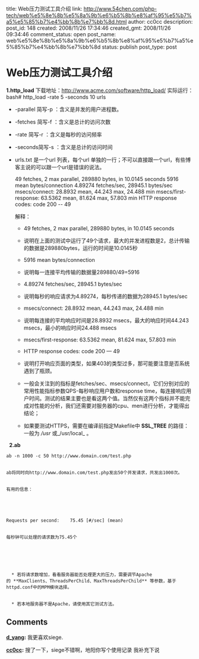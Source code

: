 title: Web压力测试工具介绍
link: http://www.54chen.com/php-tech/web%e5%8e%8b%e5%8a%9b%e6%b5%8b%e8%af%95%e5%b7%a5%e5%85%b7%e4%bb%8b%e7%bb%8d.html
author: cc0cc
description: 
post_id: 148
created: 2008/11/26 17:34:46
created_gmt: 2008/11/26 09:34:46
comment_status: open
post_name: web%e5%8e%8b%e5%8a%9b%e6%b5%8b%e8%af%95%e5%b7%a5%e5%85%b7%e4%bb%8b%e7%bb%8d
status: publish
post_type: post

# Web压力测试工具介绍

**1.http_load** 下载地址：<http://www.acme.com/software/http_load/> 实际运行： bash# http_load -rate 5 -seconds 10 urls 

  * -parallel 简写-p ：含义是并发的用户进程数。
  * -fetches 简写-f ：含义是总计的访问次数
  * -rate 简写-r ：含义是每秒的访问频率
  * -seconds简写-s ：含义是总计的访问时间
  * urls.txt 是一个url 列表，每个url 单独的一行；不可以直接跟一个url，有些博客主说的可以跟一个url是错误的说法。
    
    
    49 fetches, 2 max parallel, 289880 bytes, in 10.0145 seconds
    5916 mean bytes/connection
    4.89274 fetches/sec, 28945.1 bytes/sec
    msecs/connect: 28.8932 mean, 44.243 max, 24.488 min
    msecs/first-response: 63.5362 mean, 81.624 max, 57.803 min
    HTTP response codes:
    code 200 -- 49
    
    
    解释：
    
    
    
    
    
    	
      * 49 fetches, 2 max parallel, 289880 bytes, in 10.0145 seconds
    
    	
      * 说明在上面的测试中运行了49个请求，最大的并发进程数是2，总计传输的数据是289880bytes，运行的时间是10.0145秒
    
    
    
    
    
    
    
    
    	
      * 5916 mean bytes/connection
    
    	
      * 说明每一连接平均传输的数据量289880/49=5916
    
    
    
    
    
    
    
    
    	
      * 4.89274 fetches/sec, 28945.1 bytes/sec
    
    	
      * 说明每秒的响应请求为4.89274，每秒传递的数据为28945.1 bytes/sec
    
    
    
    
    
    
    
    
    	
      * msecs/connect: 28.8932 mean, 44.243 max, 24.488 min
    
    	
      * 说明每连接的平均响应时间是28.8932 msecs，最大的响应时间44.243 msecs，最小的响应时间24.488 msecs
    
    
    
    
    
    
    
    
    	
      * msecs/first-response: 63.5362 mean, 81.624 max, 57.803 min
    
    
    
    
    
    
    
    
    	
      * HTTP response codes: code 200 — 49
    
    	
      * 说明打开响应页面的类型，如果403的类型过多，那可能要注意是否系统遇到了瓶颈。
    
    
    
    
    
    
    
    
    	
      * 一般会关注到的指标是fetches/sec、msecs/connect，它们分别对应的常用性能指标参数QPS-每秒响应用户数和response time，每连接响应用户时间。测试的结果主要也是看这两个值。当然仅有这两个指标并不能完成对性能的分析，我们还需要对服务器的cpu、men进行分析，才能得出结论；
    
    	
      * 如果要测试HTTPS，需要在编译前指定Makefile中 **SSL_TREE** 的路径：一般为 _/usr_ 或_/usr/local_ 。
    
    
    
    
    
    
    
    
    
    
    
    
    
    
    

  **2.ab**
    
    
    ab -n 1000 -c 50 http://www.domain.com/test.php
    
    
    ab将同时向http://www.domain.com/test.php发出50个并发请求，共发出1000次。
    
    
    有用的信息：
    
    
    
    
    
    Requests per second:    75.45 [#/sec] (mean)
    
    
    每秒钟可以处理的请求数为75.45个
    
    
    
    
    
    	
      * 若将请求数增加，看看服务器能否处理更大的压力，需要调节Apache的 **MaxClients、ThreadsPerChild、MaxThreadsPerChild** 等参数，基于httpd.conf中的MPM模块选择。
    
    	
      * 若本地服务器不是Apache，请使用其它测试方法。

## Comments

**[d_yang](#30 "2008-11-26 17:40:08"):** 我更喜欢siege.

**[cc0cc](#32 "2008-11-27 09:07:21"):** 搜了一下，siege不错啊，地阳你写个使用记录 我补充下说

